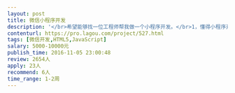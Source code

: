 ```yaml
---                
layout: post       
title: 微信小程序开发           
description: '</br>希望能够找一位工程师帮我做一个小程序开发。</br>1，懂得小程序开发</br>2，具有一定得审美，完成简单的UI/UE设计</br>'     
contenturl: https://pro.lagou.com/project/527.html      
tags: [微信开发,HTML5,JavaScript]            
salary: 5000-10000元          
publish_time: 2016-11-05 23:00:48         
review: 2654人                   
apply: 23人                   
recommend: 6人                   
time_range: 1-2周              
---                 
```

